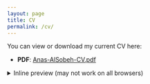 ```yaml
---
layout: page
title: CV
permalink: /cv/
---
```


You can view or download my current CV here:

- **PDF**: [Anas-AlSobeh-CV.pdf](/assets/Anas-AlSobeh-CV.pdf)

<details>
<summary>Inline preview (may not work on all browsers)</summary>

<object data="/assets/Anas-AlSobeh-CV.pdf" type="application/pdf" width="100%" height="800">
  <p>Your browser can’t display embedded PDFs. Please use the download link above.</p>
</object>

</details>
